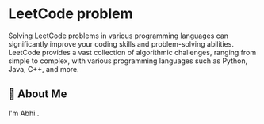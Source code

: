 
# LeetCode problem 

Solving LeetCode problems in various programming languages can significantly improve your coding skills and problem-solving abilities. LeetCode provides a vast collection of algorithmic challenges, ranging from simple to complex, with various programming languages such as Python, Java, C++, and more.





## 🚀 About Me
I'm Abhi..
